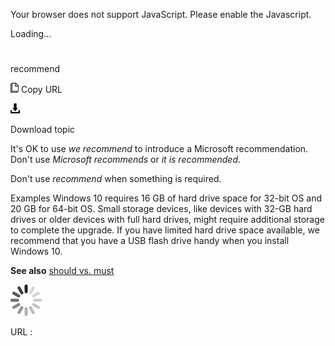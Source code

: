 Your browser does not support JavaScript. Please enable the Javascript.

Loading...

# 

recommend

![Copy URL](media/recommend/Copy.png)
Copy URL

![Download](media/recommend/Download.png)

Download topic

It's OK to use *we recommend* to introduce a Microsoft recommendation. Don't use *Microsoft recommends* or *it is recommended*.

Don't use *recommend* when something is required.

Examples
Windows 10 requires 16 GB of hard drive space for 32-bit OS and 20 GB for 64-bit OS.
Small
storage devices, like devices with 32-GB hard drives or older devices
with full hard drives, might require additional storage to complete
the upgrade. If you have limited hard drive space available, we
recommend that you have a USB flash drive handy when you install
Windows 10.

**See also** [should vs. must](https://worldready.cloudapp.net/Styleguide/Read?id=2700&topicid=35667)

![In progress](media/recommend/activity-large.gif)

URL :
